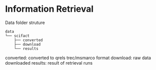 # Information Retrieval

Data folder struture
```
data
└── scifact
    ├── converted
    ├── download
    └── results

```
converted: converted to qrels trec/msmarco format
download: raw data downloaded
results: result of retrieval runs
